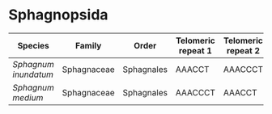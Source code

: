 # Sphagnopsida

| Species | Family | Order | Telomeric repeat 1 | Telomeric repeat 2 | Data type |
| -- | --- | --- | --- | --- | --- |
| *Sphagnum inundatum* | Sphagnaceae | Sphagnales | AAACCT | AAACCCT | pacbio |
| *Sphagnum medium* | Sphagnaceae | Sphagnales | AAACCCT | AAACCT | pacbio |
